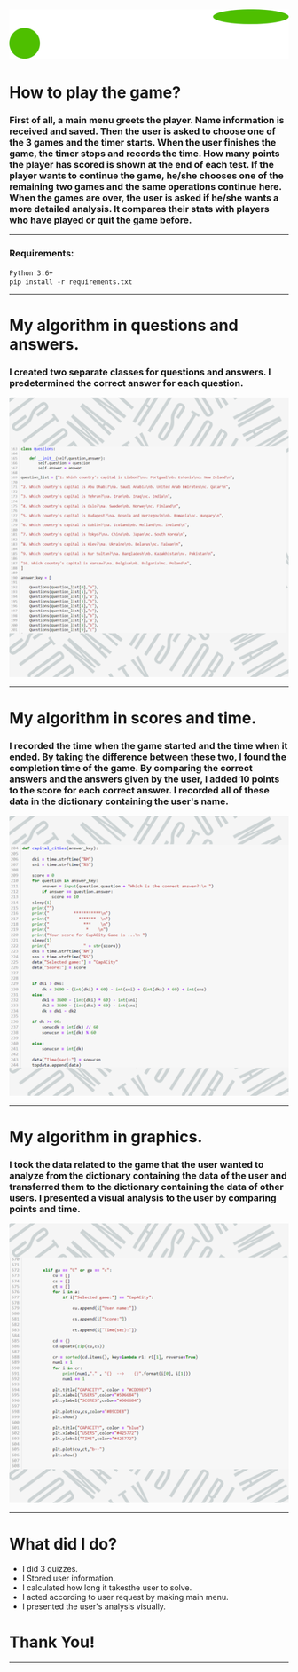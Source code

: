 
![This is an image](a.png)
---

# How to play the game?
### First of all, a main menu greets the player. Name information is received and saved. Then the user is asked to choose one of the 3 games and the timer starts. When the user finishes the game, the timer stops and records the time. How many points the player has scored is shown at the end of each test. If the player wants to continue the game, he/she chooses one of the remaining two games and the same operations continue here. When the games are over, the user is asked if he/she wants a more detailed analysis. It compares their stats with players who have played or quit the game before.
---
### Requirements:

```
Python 3.6+
pip install -r requirements.txt
```

--- 

# My algorithm in questions and answers.

### I created two separate classes for questions and answers. I predetermined the correct answer for each question.
![This is an image](1.png)


---

# My algorithm in scores and time.
### I recorded the time when the game started and the time when it ended. By taking the difference between these two, I found the completion time of the game. By comparing the correct answers and the answers given by the user, I added 10 points to the score for each correct answer. I recorded all of these data in the dictionary containing the user's name.
![This is an image](2.png)

---
# My algorithm in graphics.
### I took the data related to the game that the user wanted to analyze from the dictionary containing the data of the user and transferred them to the dictionary containing the data of other users. I presented a visual analysis to the user by comparing points and time.
![This is an image](3.png)

---
# What did I do?

- I did 3 quizzes.
- I Stored user information.
- I calculated how long it takesthe user to solve.
- I acted according to user request by making main menu.
- I presented the user's analysis visually.


# Thank You!
---
